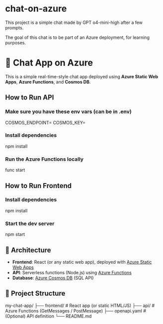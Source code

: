 # chat-on-azure
This project is a simple chat made by GPT o4-mini-high after a few prompts.

The goal of this chat is to be part of an Azure deployment, for learning purposes.

# 💬 Chat App on Azure

This is a simple real-time-style chat app deployed using **Azure Static Web Apps**, **Azure Functions**, and **Cosmos DB**.

## How to Run API

### Make sure you have these env vars (can be in .env)
COSMOS_ENDPOINT=<your-local-or-cloud-endpoint>
COSMOS_KEY=<your-key>

### Install dependencies
npm install

### Run the Azure Functions locally
func start

## How to Run Frontend

### Install dependencies
npm install

### Start the dev server
npm start


## 🚀 Architecture

- **Frontend**: React (or any static web app), deployed with [Azure Static Web Apps](https://azure.microsoft.com/en-us/products/app-service/static)
- **API**: Serverless functions (Node.js) using [Azure Functions](https://learn.microsoft.com/en-us/azure/azure-functions/)
- **Database**: [Azure Cosmos DB](https://azure.microsoft.com/en-us/products/cosmos-db/) (SQL API)

## 📁 Project Structure

my-chat-app/
├── frontend/ # React app (or static HTML/JS)
├── api/ # Azure Functions (GetMessages / PostMessage)
├── openapi.yaml # (Optional) API definition
└── README.md